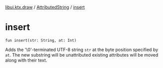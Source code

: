 [libui.ktx.draw](../README.md) / [AttributedString](README.md) / [insert](insert.md)

# insert

`fun insert(str: String, at: Int)`

Adds the '\\0'-terminated UTF-8 string `str` at the byte position specified by `at`. The new substring will be unattributed existing attributes will be moved along with their text.
